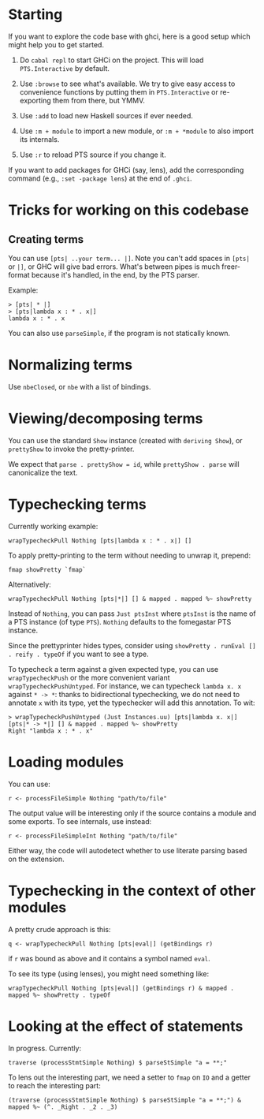 # Starting

If you want to explore the code base with ghci, here is a good setup which might
help you to get started.

1. Do `cabal repl` to start GHCi on the project. This will load
   `PTS.Interactive` by default.
2. Use `:browse` to see what's available. We try to give easy access to
   convenience functions by putting them in `PTS.Interactive` or re-exporting
   them from there, but YMMV.

3. Use `:add` to load new Haskell sources if ever needed.
4. Use `:m + module` to import a new module, or `:m + *module` to also import
   its internals.
5. Use `:r` to reload PTS source if you change it.

If you want to add packages for GHCi (say, lens), add the corresponding command
(e.g., `:set -package lens`) at the end of `.ghci`.

# Tricks for working on this codebase

## Creating terms
You can use `[pts| ..your term... |]`. Note you can't add spaces in
`[pts|` or `|]`, or GHC will give bad errors. What's between pipes is much
freer-format because it's handled, in the end, by the PTS parser.

Example:
```
> [pts| * |]
> [pts|lambda x : * . x|]
lambda x : * . x
```

You can also use `parseSimple`, if the program is not statically known.

# Normalizing terms

Use `nbeClosed`, or `nbe` with a list of bindings.

# Viewing/decomposing terms

You can use the standard `Show` instance (created with `deriving Show`), or
`prettyShow` to invoke the pretty-printer.

We expect that `parse . prettyShow = id`, while `prettyShow . parse` will
canonicalize the text.

# Typechecking terms

Currently working example:

    wrapTypecheckPull Nothing [pts|lambda x : * . x|] []

To apply pretty-printing to the term without needing to unwrap it, prepend:

    fmap showPretty `fmap`

Alternatively:

    wrapTypecheckPull Nothing [pts|*|] [] & mapped . mapped %~ showPretty

Instead of `Nothing`, you can pass `Just ptsInst` where `ptsInst` is the name of
a PTS instance (of type `PTS`). `Nothing` defaults to the fomegastar PTS instance.

Since the prettyprinter hides types, consider using `showPretty . runEval [] .
reify . typeOf` if you want to see a type.

To typecheck a term against a given expected type, you can use
`wrapTypecheckPush` or the more convenient variant `wrapTypecheckPushUntyped`.
For instance, we can typecheck `lambda x. x` against `* -> *`: thanks to
bidirectional typechecking, we do not need to annotate `x` with its type, yet
the typechecker will add this annotation. To wit:

	> wrapTypecheckPushUntyped (Just Instances.uu) [pts|lambda x. x|] [pts|* -> *|] [] & mapped . mapped %~ showPretty
	Right "lambda x : * . x"

# Loading modules

You can use:

    r <- processFileSimple Nothing "path/to/file"

The output value will be interesting only if the source contains a module and
some exports. To see internals, use instead:

    r <- processFileSimpleInt Nothing "path/to/file"

Either way, the code will autodetect whether to use literate parsing based on
the extension.

# Typechecking in the context of other modules

A pretty crude approach is this:

    q <- wrapTypecheckPull Nothing [pts|eval|] (getBindings r)

if `r` was bound as above and it contains a symbol named `eval`.

To see its type (using lenses), you might need something like:

    wrapTypecheckPull Nothing [pts|eval|] (getBindings r) & mapped . mapped %~ showPretty . typeOf

# Looking at the effect of statements

In progress. Currently:

    traverse (processStmtSimple Nothing) $ parseStSimple "a = **;"

To lens out the interesting part, we need a setter to `fmap` on `IO` and a getter to reach the interesting part:

    (traverse (processStmtSimple Nothing) $ parseStSimple "a = **;") & mapped %~ (^. _Right . _2 . _3)
